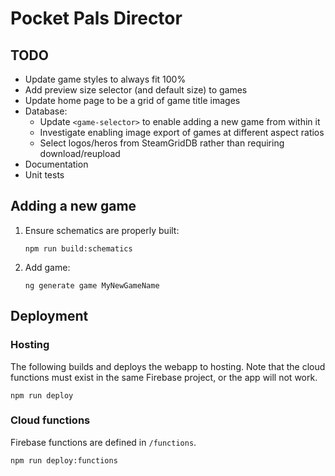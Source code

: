 # Pocket Pals Director

## TODO

- Update game styles to always fit 100%
- Add preview size selector (and default size) to games
- Update home page to be a grid of game title images
- Database:
    - Update `<game-selector>` to enable adding a new game from within it
    - Investigate enabling image export of games at different aspect ratios
    - Select logos/heros from SteamGridDB rather than requiring download/reupload
- Documentation
- Unit tests

## Adding a new game

1.  Ensure schematics are properly built:

    ```
    npm run build:schematics
    ```

2.  Add game:

    ```
    ng generate game MyNewGameName
    ```

## Deployment

### Hosting

The following builds and deploys the webapp to hosting. Note that the cloud
functions must exist in the same Firebase project, or the app will not work.

```
npm run deploy
```

### Cloud functions

Firebase functions are defined in `/functions`.

```
npm run deploy:functions
```
